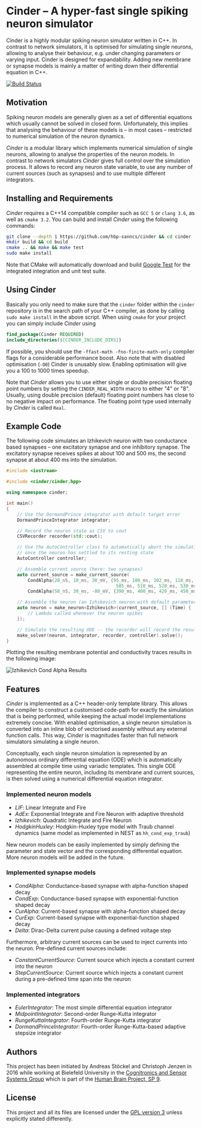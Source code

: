 # Cinder – A hyper-fast single spiking neuron simulator

Cinder is a highly modular spiking neuron simulator written in C++. In contrast
to network simulators, it is optimised for simulating single neurons,
allowing to analyse their behaviour, e.g. under changing parameters or varying
input. Cinder is designed for expandability. Adding new membrane or synapse
models is mainly a matter of writing down their differential equation in C++.

[![Build Status](https://travis-ci.org/hbp-sanncs/cinder.svg?branch=master)](https://travis-ci.org/hbp-sanncs/cinder)

## Motivation

Spiking neuron models are generally given as a set of differential equations
which usually cannot be solved in closed form. Unfortunately, this implies that
analysing the behaviour of these models is – in most cases – restricted to
numerical simulation of the neuron dynamics.

_Cinder_ is a modular library which implements numerical simulation of single
neurons, allowing to analyse the properties of the neuron models. In contrast
to network simulators _Cinder_ gives full control over the simulation process.
It allows to record any neuron state variable, to use any number of current
sources (such as synapses) and to use multiple different integrators.

## Installing and Requirements

_Cinder_ requires a C++14 compatible compiler such as `GCC 5` or `clang 3.6`,
as well as `cmake 3.2`. You can build and install _Cinder_ using the following
commands:

```bash
git clone --depth 1 https://github.com/hbp-sanncs/cinder && cd cinder
mkdir build && cd build
cmake .. && make && make test
sudo make install
```

Note that CMake will automatically download and build
[Google Test](https://github.com/google/googletest) for the integrated
integration and unit test suite.

## Using Cinder

Basically you only need to make sure that the `cinder` folder within the
`cinder` repository is in the search path of your C++ compiler, as done by
calling `sudo make install` in the above script. When using `cmake` for
your project you can simply include _Cinder_ using

```cmake
find_package(Cinder REQUIRED)
include_directories(${CINDER_INCLUDE_DIRS})
```

If possible, you should use the `-ffast-math -fno-finite-math-only` compiler
flags for a considerable performance boost. Also note that with disabled
optimisation (`-O0`) Cinder is unusably slow. Enabling optimisation will give
you a 100 to 1000 times speedup.

Note that _Cinder_ allows you to use either single or double precision floating
point numbers by setting the `CINDER_REAL_WIDTH` macro to either "4" or "8".
Usually, using double precision (default) floating point numbers has close to no
negative impact on performance. The floating point type used internally by
_Cinder_ is called `Real`.

## Example Code

The following code simulates an Izhikevich neuron with two conductance based
synapses – one excitatory synapse and one inhibitory synapse. The excitatory
synapse receives spikes at about 100 and 500 ms, the second synapse at about
400 ms into the simulation.

```c++
#include <iostream>

#include <cinder/cinder.hpp>

using namespace cinder;

int main()
{
	// Use the DormandPrince integrator with default target error
	DormandPrinceIntegrator integrator;

	// Record the neuron state as CSV to cout
	CSVRecorder recorder(std::cout);

	// Use the AutoController class to automatically abort the simulation
	// once the neuron has settled to its resting state
	AutoController controller;

	// Assemble current source (here: two synapses)
	auto current_source = make_current_source(
	    CondAlpha(20_nS, 10_ms, 30_mV, {95_ms, 100_ms, 102_ms, 110_ms, 499_ms,
	                                     505_ms, 510_ms, 520_ms, 530_ms}),
	    CondAlpha(50_nS, 30_ms, -80_mV, {390_ms, 400_ms, 420_ms, 450_ms}));

	// Assemble the neuron (an Izhikevich neuron with default parameters)
	auto neuron = make_neuron<Izhikevich>(current_source, [] (Time) {
		// Lambda called whenever the neuron spikes
	});

	// Simulate the resulting ODE -- the recorder will record the results
	make_solver(neuron, integrator, recorder, controller).solve();
}
```

Plotting the resulting membrane potential and conductivity traces results in
the following image:

![Izhikevich Cond Alpha Results](https://raw.githubusercontent.com/hbp-sanncs/cinder/master/docs/izhikevich_cond_alpha.png "Result of the Izhikevich-Cond-Alpha example program")


## Features

_Cinder_ is implemented as a C++ header-only template library. This
allows the compiler to construct a customised code-path for exactly the
simulation that is being performed, while keeping the actual model
implementations extremely concise. With enabled optimisation, a single neuron
simulation is converted into an inline blob of vectorised assembly without any
external function calls. This way, _Cinder_ is magnitudes faster than full
network simulators simulating a single neuron.

Conceptually, each single neuron simulation is represented by an autonomous
ordinary differential equation (ODE) which is automatically assembled at compile
time using variadic templates. This single ODE representing the entire neuron,
including its membrane and current sources, is then solved using a numerical
differential equation integrator.

### Implemented neuron models

* _LIF_: Linear Integrate and Fire
* _AdEx_: Exponential Integrate and Fire Neuron with adaptive threshold
* _Izhikevich_: Quadratic Integrate and Fire Neuron
* _HodgkinHuxley_: Hodgkin-Huxley type model with Traub channel dynamics (same model as implemented in NEST as `hh_cond_exp_traub`)

New neuron models can be easily implemented by simply defining the parameter and
state vector and the corresponding differential equation. More neuron models
will be added in the future.

### Implemented synapse models

* _CondAlpha_: Conductance-based synapse with alpha-function shaped decay
* _CondExp_: Conductance-based synapse with exponential-function shaped decay
* _CurAlpha_: Current-based synapse with alpha-function shaped decay
* _CurExp_: Current-based synapse with exponential-function shaped decay
* _Delta_: Dirac-Delta current pulse causing a defined voltage step

Furthermore, arbitrary current sources can be used to inject currents into the
neuron. Pre-defined current sources include:

* _ConstantCurrentSource_: Current source which injects a constant current into
the neuron
* _StepCurrentSource_: Current source which injects a constant current during a
pre-defined time span into the neuron

### Implemented integrators

* _EulerIntegrator_: The most simple differential equation integrator
* _MidpointIntegrator_: Second-order Runge-Kutta integrator
* _RungeKuttaIntegrator_: Fourth-order Runge-Kutta integrator
* _DormandPrinceIntegrator_: Fourth-order Runge-Kutta-based adaptive stepsize integrator

## Authors

This project has been initiated by Andreas Stöckel and Christoph Jenzen in 2016 while working
at Bielefeld University in the [Cognitronics and Sensor Systems Group](http://www.ks.cit-ec.uni-bielefeld.de/) which is
part of the [Human Brain Project, SP 9](https://www.humanbrainproject.eu/neuromorphic-computing-platform).

## License

This project and all its files are licensed under the
[GPL version 3](http://www.gnu.org/licenses/gpl.txt) unless explicitly stated
differently.
